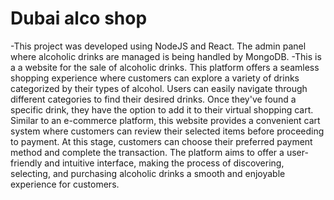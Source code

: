 # Dubai alco shop

-This project was developed using NodeJS and React. The admin panel where alcoholic drinks are managed is being handled by MongoDB.
-This is a a website for the sale of alcoholic drinks. This platform offers a seamless shopping experience where customers can explore a variety of drinks categorized by their types of alcohol. Users can easily navigate through different categories to find their desired drinks. Once they've found a specific drink, they have the option to add it to their virtual shopping cart.
Similar to an e-commerce platform, this website provides a convenient cart system where customers can review their selected items before proceeding to payment. At this stage, customers can choose their preferred payment method and complete the transaction. The platform aims to offer a user-friendly and intuitive interface, making the process of discovering, selecting, and purchasing alcoholic drinks a smooth and enjoyable experience for customers.
